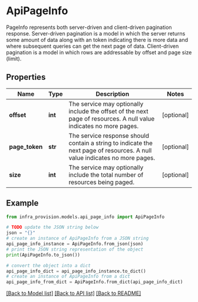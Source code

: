 # ApiPageInfo

PageInfo represents both server-driven and client-driven pagination response. Server-driven pagination is a model in which the server returns some amount of data along with an token indicating there is more data and where subsequent queries can get the next page of data. Client-driven pagination is a model in which rows are addressable by offset and page size (limit).

## Properties

Name | Type | Description | Notes
------------ | ------------- | ------------- | -------------
**offset** | **int** | The service may optionally include the offset of the next page of resources. A null value indicates no more pages. | [optional] 
**page_token** | **str** | The service response should contain a string to indicate the next page of resources. A null value indicates no more pages. | [optional] 
**size** | **int** | The service may optionally include the total number of resources being paged. | [optional] 

## Example

```python
from infra_provision.models.api_page_info import ApiPageInfo

# TODO update the JSON string below
json = "{}"
# create an instance of ApiPageInfo from a JSON string
api_page_info_instance = ApiPageInfo.from_json(json)
# print the JSON string representation of the object
print(ApiPageInfo.to_json())

# convert the object into a dict
api_page_info_dict = api_page_info_instance.to_dict()
# create an instance of ApiPageInfo from a dict
api_page_info_from_dict = ApiPageInfo.from_dict(api_page_info_dict)
```
[[Back to Model list]](../README.md#documentation-for-models) [[Back to API list]](../README.md#documentation-for-api-endpoints) [[Back to README]](../README.md)



